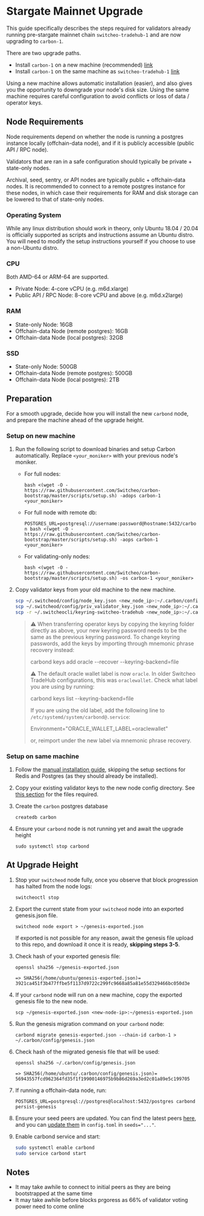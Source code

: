 # Stargate Mainnet Upgrade

This guide specifically describes the steps required for validators already running pre-stargate mainnet chain `switcheo-tradehub-1` and are now upgrading to `carbon-1`.

There are two upgrade paths.

- Install `carbon-1` on a new machine (recommended) [link](#setup-on-new-machine)
- Install `carbon-1` on the same machine as `switcheo-tradehub-1` [link](#setup-on-same-machine)

Using a new machine allows automatic installation (easier), and also gives you the opportunity to downgrade your node's disk size. Using the same machine requires careful configuration to avoid conflicts or loss of data / operator keys.

## Node Requirements

Node requirements depend on whether the node is running a postgres instance locally (offchain-data node), and if it is publicly accessible (public API / RPC node).

Validators that are ran in a safe configuration should typically be private + state-only nodes.

Archival, seed, sentry, or API nodes are typically public + offchain-data nodes. It is recommended to connect to a remote postgres instance for these nodes, in which case their requirements for RAM and disk storage can be lowered to that of state-only nodes.

### Operating System

While any linux distribution should work in theory, only Ubuntu 18.04 / 20.04 is officially supported as scripts and instructions assume an Ubuntu distro. You will need to modify the setup instructions yourself if you choose to use a non-Ubuntu distro.

### CPU

Both AMD-64 or ARM-64 are supported.

- Private Node: 4-core vCPU (e.g. m6d.xlarge)
- Public API / RPC Node: 8-core vCPU and above (e.g. m6d.x2large)

### RAM

- State-only Node: 16GB
- Offchain-data Node (remote postgres): 16GB
- Offchain-data Node (local postgres): 32GB

### SSD

- State-only Node: 500GB
- Offchain-data Node (remote postgres): 500GB
- Offchain-data Node (local postgres): 2TB

## Preparation

For a smooth upgrade, decide how you will install the new `carbond` node, and prepare the machine ahead of the upgrade height.

### Setup on new machine

1. Run the following script to download binaries and setup Carbon automatically. Replace `<your_moniker>` with your previous node's moniker.

    - For full nodes:

      `bash <(wget -O - https://raw.githubusercontent.com/Switcheo/carbon-bootstrap/master/scripts/setup.sh) -adops carbon-1 <your_moniker>`

    - For full node with remote db:

      `POSTGRES_URL=postgresql://username:password@hostname:5432/carbon bash <(wget -O - https://raw.githubusercontent.com/Switcheo/carbon-bootstrap/master/scripts/setup.sh) -aops carbon-1 <your_moniker>`

    - For validating-only nodes:

        `bash <(wget -O - https://raw.githubusercontent.com/Switcheo/carbon-bootstrap/master/scripts/setup.sh) -os carbon-1 <your_moniker>`

2. Copy validator keys from your old machine to the new machine.

    ```bash
    scp ~/.switcheod/config/node_key.json <new_node_ip>:~/.carbon/config/
    scp ~/.switcheod/config/priv_validator_key.json <new_node_ip>:~/.carbon/config/
    scp -r ~/.switcheocli/keyring-switcheo-tradehub <new_node_ip>:~/.carbon/keyring-file
    ```

    > :warning: When transferring operator keys by copying the keyring folder directly as above, your new keyring password needs to be the same as the previous keyring password. To change keyring passwords, add the keys by importing through mnemonic phrase recovery instead:
    >
    >    carbond keys add oracle --recover --keyring-backend=file
    >
    > :warning: The default oracle wallet label is now `oracle`. In older Switcheo TradeHub configurations, this was `oraclewallet`.
    > Check what label you are using by running:
    >
    >    carbond keys list --keyring-backend=file
    >
    > If you are using the old label, add the following line to `/etc/systemd/system/carbond@.service`:
    >
    >    Environment="ORACLE_WALLET_LABEL=oraclewallet"
    >
    > or, reimport under the new label via mnemonic phrase recovery.

### Setup on same machine

1. Follow the [manual installation guide](./INSTALL.md), skipping the setup sections for Redis and Postgres (as they should already be installed).
2. Copy your existing validator keys to the new node config directory. See [this section](./README.md#upgrading-from-existing-validator) for the files required.
3. Create the `carbon` postgres database

    `createdb carbon`

4. Ensure your `carbond` node is not running yet and await the upgrade height

    `sudo systemctl stop carbond`

## At Upgrade Height

1. Stop your `switcheod` node fully, once you observe that block progression has halted from the node logs:

    `switcheoctl stop`

2. Export the current state from your `switcheod` node into an exported genesis.json file.

    `switcheod node export > ~/genesis-exported.json`

    If exported is not possible for any reason, await the genesis file upload to this repo, and download it once it is ready, **skipping steps 3-5**.

3. Check hash of your exported genesis file:

    `openssl sha256 ~/genesis-exported.json`

    `=> SHA256(/home/ubuntu/genesis-exported.json)= 3921ca451f3b477ffbe5f1137d9722c299fc9668a85a81e55d329466bc050d3e`

4. If your `carbond` node will run on a new machine, copy the exported genesis file to the new node.

    `scp ~/genesis-exported.json <new-node-ip>:~/genesis-exported.json`

5. Run the genesis migration command on your `carbond` node:

    `carbond migrate genesis-exported.json --chain-id carbon-1 > ~/.carbon/config/genesis.json`

6. Check hash of the migrated genesis file that will be used:

    `openssl sha256 ~/.carbon/config/genesis.json`

    `=> SHA256(/home/ubuntu/.carbon/config/genesis.json)= 56943557fcd962364fd35f1f19900146975b9b86d269a3ed2c01a89e5c199705`

7. If running a offchain-data node, run:

    `POSTGRES_URL=postgresql://postgres@localhost:5432/postgres carbond persist-genesis`

8. Ensure your seed peers are updated. You can find the latest peers [here](./carbon-1/PEERS), and you can [update them](./INSTALL.md#add-seed-nodes) in `config.toml` in `seeds="..."`.

9. Enable carbond service and start:

    ```bash
    sudo systemctl enable carbond
    sudo service carbond start
    ```

## Notes

- It may take awhile to connect to initial peers as they are being bootstrapped at the same time
- It may take awhile before blocks prgoress as 66% of validator voting power need to come online
